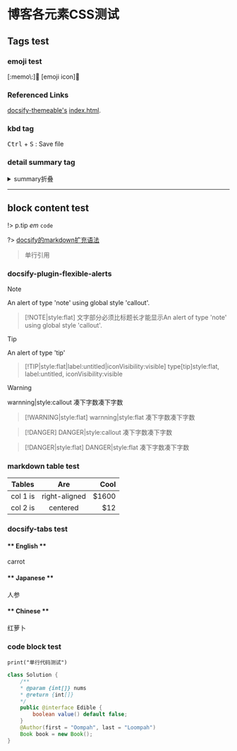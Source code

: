 # 博客各元素CSS测试

## Tags test

### emoji test

[:memo\\:]:memo: [emoji icon]📝

### Referenced Links

[docsify-themeable's][1] [index.html][2].

[1]: https://jhildenbiddle.github.io/docsify-themeable/#/ "title:docsify-themeable"
[2]: https://github.com/jhildenbiddle/docsify-themeable/blob/master/docs/index.html "index.html"

### kbd tag

<kbd>Ctrl</kbd> + <kbd>S</kbd> : Save file

### detail summary tag

<details>
<summary>
summary折叠
</summary>
details被折叠内容...
</details>

---

## block content test

!> p.tip *em* `code`

?> [docsify的markdown扩充语法](https://docsify.js.org/#/zh-cn/helpers)

> 单行引用

### docsify-plugin-flexible-alerts

> [!NOTE]
> An alert of type 'note' using global style 'callout'.

> [!NOTE|style:flat]
> 文字部分必须比标题长才能显示An alert of type 'note' using global style 'callout'.

> [!TIP]
> An alert of type 'tip'

> [!TIP|style:flat|label:untitled|iconVisibility:visible]
> type[tip]style:flat, label:untitled, iconVisibility:visible

> [!WARNING]
> warnning|style:callout 凑下字数凑下字数

> [!WARNING|style:flat]
> warnning|style:flat 凑下字数凑下字数

> [!DANGER]
> DANGER|style:callout 凑下字数凑下字数

> [!DANGER|style:flat]
> DANGER|style:flat 凑下字数凑下字数

### markdown table test

| Tables   | Are           | Cool  |
| ---------|:-------------:| -----:|
| col 1 is | right-aligned | $1600 |
| col 2 is | centered      | $12   |

### docsify-tabs test

<!-- tabs:start -->

#### ** English **

carrot

#### ** Japanese **

人参

#### ** Chinese **

红萝卜

<!-- tabs:end -->

### code block test

`print("单行代码测试")`
```java
class Solution {
    /**
    * @param {int[]} nums
    * @return {int[]}
    */
    public @interface Edible {
        boolean value() default false;
    }
    @Author(first = "Oompah", last = "Loompah")
    Book book = new Book(); 
}
```
